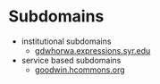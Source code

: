 # Subdomains
  - institutional subdomains
    + [gdwhorwa.expressions.syr.edu](https://gdwhorwa.expressions.syr.edu/)
  - service based subdomains
    + [goodwin.hcommons.org](http://goodwin.hcommons.org/)
